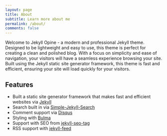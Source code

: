 ```yaml
---
layout: page
title: About
subtitle: Learn more about me
permalink: /about/
comments: false
---
```


Welcome to Jekyll Opine - a modern and professional Jekyll theme. Designed to be lightweight and easy to use, this theme is perfect for creating a clean and polished blog. With a focus on simplicity and ease of navigation, your visitors will have a seamless experience browsing your site. Built using the Jekyll static site generator framework, this theme is fast and efficient, ensuring your site will load quickly for your visitors.

## Features

- Built a static site generator framework that makes fast and efficient websites via [Jekyll](https://jekyllrb.com/)
- Search built in via [Simple-Jekyll-Search](https://github.com/christian-fei/Simple-Jekyll-Search)
- Comment support via [Disqus](https://disqus.com/)
- Styling with [Bulma](https://bulma.io/)
- Support with SEO from [jekyll-seo-tag](https://github.com/jekyll/jekyll-seo-tag)
- RSS support with [jekyll-feed](https://github.com/jekyll/jekyll-feed)
